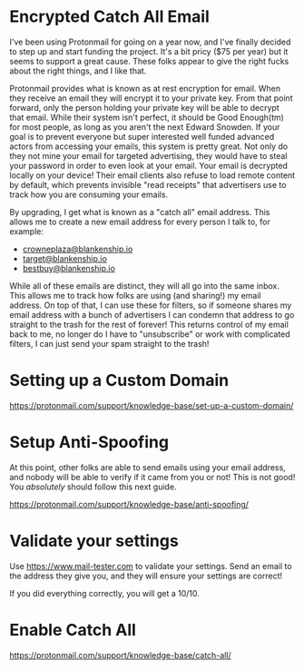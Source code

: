 # Encrypted Catch All Email

I've been using Protonmail for going on a year now, and I've finally decided to step up and start funding the project. It's a bit pricy ($75 per year) but it seems to support a great cause. These folks appear to give the right fucks about the right things, and I like that.

Protonmail provides what is known as at rest encryption for email. When they receive an email they will encrypt it to your private key. From that point forward, only the person holding your private key will be able to decrypt that email. While their system isn't perfect, it should be Good Enough(tm) for most people, as long as you aren't the next Edward Snowden. If your goal is to prevent everyone but super interested well funded advanced actors from accessing your emails, this system is pretty great. Not only do they not mine your email for targeted advertising, they would have to steal your password in order to even look at your email. Your email is decrypted locally on your device! Their email clients also refuse to load remote content by default, which prevents invisible "read receipts" that advertisers use to track how you are consuming your emails.

By upgrading, I get what is known as a "catch all" email address. This allows me to create a new email address for every person I talk to, for example:
* crowneplaza@blankenship.io
* target@blankenship.io
* bestbuy@blankenship.io

While all of these emails are distinct, they will all go into the same inbox. This allows me to track how folks are using (and sharing!) my email address. On top of that, I can use these for filters, so if someone shares my email address with a bunch of advertisers I can condemn that address to go straight to the trash for the rest of forever! This returns control of my email back to me, no longer do I have to "unsubscribe" or work with complicated filters, I can just send your spam straight to the trash!

# Setting up a Custom Domain

https://protonmail.com/support/knowledge-base/set-up-a-custom-domain/

# Setup Anti-Spoofing

At this point, other folks are able to send emails using your email address, and nobody will be able to verify if it came from you or not! This is not good! You _absolutely_ should follow this next guide.

https://protonmail.com/support/knowledge-base/anti-spoofing/

# Validate your settings

Use https://www.mail-tester.com to validate your settings. Send an email to the address they give you, and they will ensure your settings are correct!

If you did everything correctly, you will get a 10/10.

# Enable Catch All

https://protonmail.com/support/knowledge-base/catch-all/
